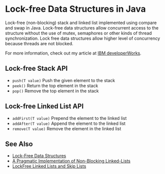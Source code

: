 # Lock-free Data Structures in Java

Lock-free (non-blocking) stack and linked list implemented using compare and swap in Java. Lock-free data structures allow concurrent access to the structure without the use of mutex, semaphores or other kinds of thread synchronization. Lock free data structures allow higher level of concurrency because threads are not blocked.

For more information, check out my article at [IBM developerWorks](http://www.ibm.com/developerworks/cn/java/j-lo-lockfree/index.html).

## Lock-free Stack API

* `push(T value)` Push the given element to the stack
* `peek()` Return the top element in the stack
* `pop()` Remove the top element in the stack

## Lock-free Linked List API

* `addFirst(T value)` Prepend the element to the linked list
* `addAfter(T value)` Append the element to the linked list
* `remove(T value)` Remove the element in the linked list

## See Also

* [Lock-Free Data Structures](http://erdani.org/publications/cuj-2004-10.pdf?cm_mc_uid=83257434813514473321813&cm_mc_sid_50200000=1451401010)
* [A Pragmatic Implementation of Non-Blocking Linked-Lists](http://research.microsoft.com/~tharris/papers/2001-disc.pdf)
* [LockFree Linked Lists and Skip Lists](http://www.cse.yorku.ca/~ruppert/papers/lfll.pdf)
